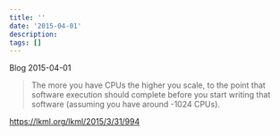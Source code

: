 ```yaml
---
title: ''
date: '2015-04-01'
description:
tags: []
---
```


Blog 2015-04-01

> The more you have CPUs the higher you scale, to the point that software execution should complete before you start writing that software (assuming you have around -1024 CPUs).

https://lkml.org/lkml/2015/3/31/994
